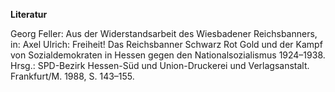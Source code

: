 **Literatur**

Georg Feller: Aus der Widerstandsarbeit des Wiesbadener Reichsbanners,
in: Axel Ulrich: Freiheit! Das Reichsbanner Schwarz Rot Gold und der
Kampf von Sozialdemokraten in Hessen gegen den Nationalsozialismus
1924–1938. Hrsg.: SPD-Bezirk Hessen-Süd und Union-Druckerei und
Verlagsanstalt. Frankfurt/M. 1988, S. 143–155.
